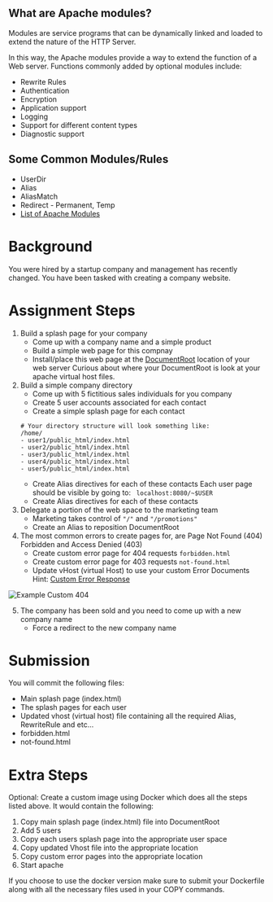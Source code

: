 ## What are Apache modules?
Modules are service programs that can be dynamically linked and loaded to extend the nature of the HTTP Server.

In this way, the Apache modules provide a way to extend the function of a Web server. Functions commonly added by optional modules include:
- Rewrite Rules
- Authentication
- Encryption
- Application support
- Logging
- Support for different content types
- Diagnostic support

## Some Common Modules/Rules
- UserDir
- Alias
- AliasMatch
- Redirect - Permanent, Temp
- [List of Apache Modules](https://httpd.apache.org/docs/2.4/mod/)

# Background
You were hired by a startup company and management has recently changed. You have been tasked with creating a company website. 

# Assignment Steps
1. Build a splash page for your company
   - Come up with a company name and a simple product
   - Build a simple web page for this compnay
   - Install/place this web page at the [DocumentRoot](https://httpd.apache.org/docs/2.4/mod/core.html#documentroot) location of your web server
Curious about where your DocumentRoot is look at your apache virtual host files.
2. Build a simple company directory
   - Come up with 5 fictitious sales individuals for you company
   - Create 5 user accounts associated for each contact
   - Create a simple splash page for each contact
   ```
   # Your directory structure will look something like:
   /home/
   - user1/public_html/index.html 
   - user2/public_html/index.html
   - user3/public_html/index.html
   - user4/public_html/index.html
   - user5/public_html/index.html
   ```
   - Create Alias directives for each of these contacts
   Each user page should be visible by going to:
   ` localhost:8080/~$USER`
   - Create Alias directives for each of these contacts
3. Delegate a portion of the web space to the marketing team
   - Marketing takes control of `"/"` and `"/promotions"`
   - Create an Alias to reposition DocumentRoot
4. The most common errors to create pages for, are Page Not Found (404) Forbidden and Access Denied (403)
   - Create custom error page for 404 requests `forbidden.html`
   - Create custom error page for 403 requests `not-found.html`
   - Update vHost (virtual Host) to use your custom Error Documents
Hint: [Custom Error Response](https://httpd.apache.org/docs/2.4/en/custom-error.html)

![Example Custom 404](assets/404.png)

5. The company has been sold and you need to come up with a new company name
   - Force a redirect to the new company name
# Submission
You will commit the following files:  
- Main splash page (index.html)
- The splash pages for each user
- Updated vhost (virtual host) file containing all the required Alias, RewriteRule and etc...
- forbidden.html 
- not-found.html 

# Extra Steps
Optional: Create a custom image using Docker which does all the steps listed above. 
It would contain the following:
1. Copy main splash page (index.html) file into DocumentRoot
2. Add 5 users
3. Copy each users splash page into the appropriate user space
4. Copy updated Vhost file into the appropriate location
5. Copy custom error pages into the appropriate location
6. Start apache

If you choose to use the docker version make sure to submit your Dockerfile along with all the necessary files used in your COPY commands. 
